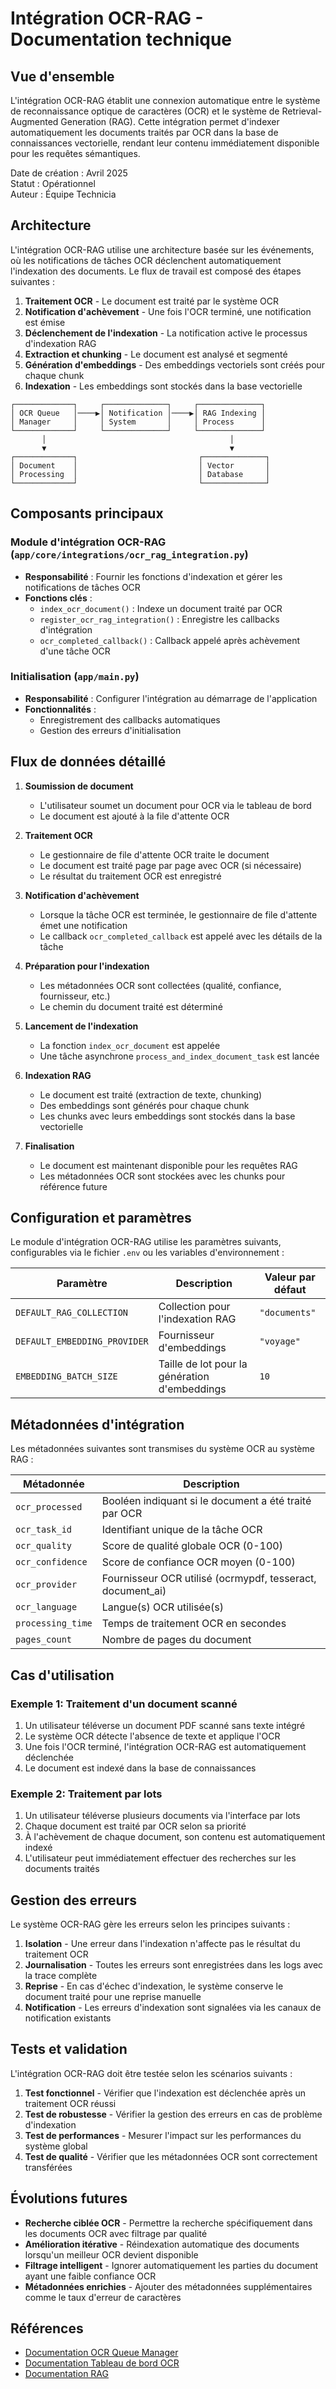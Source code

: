 # Intégration OCR-RAG - Documentation technique

## Vue d'ensemble

L'intégration OCR-RAG établit une connexion automatique entre le système de reconnaissance optique de caractères (OCR) et le système de Retrieval-Augmented Generation (RAG). Cette intégration permet d'indexer automatiquement les documents traités par OCR dans la base de connaissances vectorielle, rendant leur contenu immédiatement disponible pour les requêtes sémantiques.

Date de création : Avril 2025  
Statut : Opérationnel  
Auteur : Équipe Technicia

## Architecture

L'intégration OCR-RAG utilise une architecture basée sur les événements, où les notifications de tâches OCR déclenchent automatiquement l'indexation des documents. Le flux de travail est composé des étapes suivantes :

1. **Traitement OCR** - Le document est traité par le système OCR
2. **Notification d'achèvement** - Une fois l'OCR terminé, une notification est émise
3. **Déclenchement de l'indexation** - La notification active le processus d'indexation RAG
4. **Extraction et chunking** - Le document est analysé et segmenté
5. **Génération d'embeddings** - Des embeddings vectoriels sont créés pour chaque chunk
6. **Indexation** - Les embeddings sont stockés dans la base vectorielle

```
┌─────────────┐     ┌──────────────┐     ┌──────────────┐
│ OCR Queue   │────▶│ Notification │────▶│ RAG Indexing │
│ Manager     │     │ System       │     │ Process      │
└─────────────┘     └──────────────┘     └──────────────┘
       │                                         │
       ▼                                         ▼
┌─────────────┐                           ┌──────────────┐
│ Document    │                           │ Vector       │
│ Processing  │                           │ Database     │
└─────────────┘                           └──────────────┘
```

## Composants principaux

### Module d'intégration OCR-RAG (`app/core/integrations/ocr_rag_integration.py`)

- **Responsabilité** : Fournir les fonctions d'indexation et gérer les notifications de tâches OCR
- **Fonctions clés** :
  - `index_ocr_document()` : Indexe un document traité par OCR
  - `register_ocr_rag_integration()` : Enregistre les callbacks d'intégration
  - `ocr_completed_callback()` : Callback appelé après achèvement d'une tâche OCR

### Initialisation (`app/main.py`)

- **Responsabilité** : Configurer l'intégration au démarrage de l'application
- **Fonctionnalités** :
  - Enregistrement des callbacks automatiques
  - Gestion des erreurs d'initialisation

## Flux de données détaillé

1. **Soumission de document**
   - L'utilisateur soumet un document pour OCR via le tableau de bord
   - Le document est ajouté à la file d'attente OCR

2. **Traitement OCR**
   - Le gestionnaire de file d'attente OCR traite le document
   - Le document est traité page par page avec OCR (si nécessaire)
   - Le résultat du traitement OCR est enregistré

3. **Notification d'achèvement**
   - Lorsque la tâche OCR est terminée, le gestionnaire de file d'attente émet une notification
   - Le callback `ocr_completed_callback` est appelé avec les détails de la tâche

4. **Préparation pour l'indexation**
   - Les métadonnées OCR sont collectées (qualité, confiance, fournisseur, etc.)
   - Le chemin du document traité est déterminé

5. **Lancement de l'indexation**
   - La fonction `index_ocr_document` est appelée
   - Une tâche asynchrone `process_and_index_document_task` est lancée

6. **Indexation RAG**
   - Le document est traité (extraction de texte, chunking)
   - Des embeddings sont générés pour chaque chunk
   - Les chunks avec leurs embeddings sont stockés dans la base vectorielle

7. **Finalisation**
   - Le document est maintenant disponible pour les requêtes RAG
   - Les métadonnées OCR sont stockées avec les chunks pour référence future

## Configuration et paramètres

Le module d'intégration OCR-RAG utilise les paramètres suivants, configurables via le fichier `.env` ou les variables d'environnement :

| Paramètre | Description | Valeur par défaut |
|-----------|-------------|-------------------|
| `DEFAULT_RAG_COLLECTION` | Collection pour l'indexation RAG | `"documents"` |
| `DEFAULT_EMBEDDING_PROVIDER` | Fournisseur d'embeddings | `"voyage"` |
| `EMBEDDING_BATCH_SIZE` | Taille de lot pour la génération d'embeddings | `10` |

## Métadonnées d'intégration

Les métadonnées suivantes sont transmises du système OCR au système RAG :

| Métadonnée | Description |
|------------|-------------|
| `ocr_processed` | Booléen indiquant si le document a été traité par OCR |
| `ocr_task_id` | Identifiant unique de la tâche OCR |
| `ocr_quality` | Score de qualité globale OCR (0-100) |
| `ocr_confidence` | Score de confiance OCR moyen (0-100) |
| `ocr_provider` | Fournisseur OCR utilisé (ocrmypdf, tesseract, document_ai) |
| `ocr_language` | Langue(s) OCR utilisée(s) |
| `processing_time` | Temps de traitement OCR en secondes |
| `pages_count` | Nombre de pages du document |

## Cas d'utilisation

### Exemple 1: Traitement d'un document scanné

1. Un utilisateur téléverse un document PDF scanné sans texte intégré
2. Le système OCR détecte l'absence de texte et applique l'OCR
3. Une fois l'OCR terminé, l'intégration OCR-RAG est automatiquement déclenchée
4. Le document est indexé dans la base de connaissances

### Exemple 2: Traitement par lots

1. Un utilisateur téléverse plusieurs documents via l'interface par lots
2. Chaque document est traité par OCR selon sa priorité
3. À l'achèvement de chaque document, son contenu est automatiquement indexé
4. L'utilisateur peut immédiatement effectuer des recherches sur les documents traités

## Gestion des erreurs

Le système OCR-RAG gère les erreurs selon les principes suivants :

1. **Isolation** - Une erreur dans l'indexation n'affecte pas le résultat du traitement OCR
2. **Journalisation** - Toutes les erreurs sont enregistrées dans les logs avec la trace complète
3. **Reprise** - En cas d'échec d'indexation, le système conserve le document traité pour une reprise manuelle
4. **Notification** - Les erreurs d'indexation sont signalées via les canaux de notification existants

## Tests et validation

L'intégration OCR-RAG doit être testée selon les scénarios suivants :

1. **Test fonctionnel** - Vérifier que l'indexation est déclenchée après un traitement OCR réussi
2. **Test de robustesse** - Vérifier la gestion des erreurs en cas de problème d'indexation
3. **Test de performances** - Mesurer l'impact sur les performances du système global
4. **Test de qualité** - Vérifier que les métadonnées OCR sont correctement transférées

## Évolutions futures

- **Recherche ciblée OCR** - Permettre la recherche spécifiquement dans les documents OCR avec filtrage par qualité
- **Amélioration itérative** - Réindexation automatique des documents lorsqu'un meilleur OCR devient disponible
- **Filtrage intelligent** - Ignorer automatiquement les parties du document ayant une faible confiance OCR
- **Métadonnées enrichies** - Ajouter des métadonnées supplémentaires comme le taux d'erreur de caractères

## Références

- [Documentation OCR Queue Manager](./OCR_QUEUE_SYSTEM.md)
- [Documentation Tableau de bord OCR](./OCR_DASHBOARD.md)
- [Documentation RAG](./RAG_SYSTEM.md)
